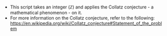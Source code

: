 * This script takes an integer (ℤ) and applies the Collatz conjecture - a mathematical phenomenon - on it.
* For more information on the Collatz conjecture, refer to the following: https://en.wikipedia.org/wiki/Collatz_conjecture#Statement_of_the_problem
